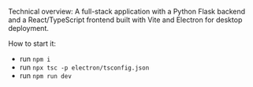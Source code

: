 


Technical overview:
A full-stack application with a Python Flask backend and a React/TypeScript frontend built with Vite and Electron for desktop deployment. 

How to start it:

- run `npm i`
- run `npx tsc -p electron/tsconfig.json`
- run `npm run dev`
